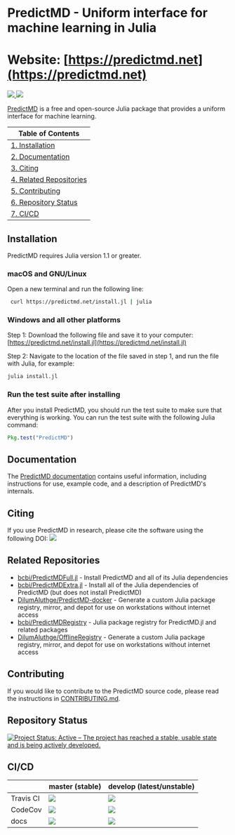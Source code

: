 <!-- Beginning of file -->

# PredictMD - Uniform interface for machine learning in Julia

# Website: [https://predictmd.net](https://predictmd.net)

<a href="https://github.com/bcbi/PredictMD.jl/releases/latest"><img src="https://img.shields.io/github/release/bcbi/PredictMD.svg" /> </a> <a href="https://zenodo.org/badge/latestdoi/109460252"> <img src="https://zenodo.org/badge/109460252.svg"/></a>

[PredictMD](https://predictmd.net) is a free and open-source Julia package that provides a uniform interface for machine learning.

| Table of Contents |
| ----------------- |
| [1. Installation](#installation) |
| [2. Documentation](#documentation) |
| [3. Citing](#citing) |
| [4. Related Repositories](#related-repositories) |
| [5. Contributing](#contributing) |
| [6. Repository Status](#repository-status) |
| [7. CI/CD](#cicd) |

## Installation

PredictMD requires Julia version 1.1 or greater.

### macOS and GNU/Linux

Open a new terminal and run the following line:
```bash
 curl https://predictmd.net/install.jl | julia 
```

### Windows and all other platforms

Step 1: Download the following file and save it to your computer: [https://predictmd.net/install.jl](https://predictmd.net/install.jl)

Step 2: Navigate to the location of the file saved in step 1, and run the file with Julia, for example:
```bash
julia install.jl
```

### Run the test suite after installing

After you install PredictMD, you should run the test suite to make sure that
everything is working. You can run the test suite with the following
Julia command:
```julia
Pkg.test("PredictMD")
```

## Documentation

The [PredictMD documentation](https://predictmd.net/stable) contains
useful information, including instructions for use, example code, and a
description of
PredictMD's internals.

## Citing

If you use PredictMD in research, please cite the software using the following DOI: <a href="https://zenodo.org/badge/latestdoi/109460252"> <img src="https://zenodo.org/badge/109460252.svg"/></a>

## Related Repositories

- [bcbi/PredictMDFull.jl](https://github.com/bcbi/PredictMDFull.jl) - Install PredictMD and all of its Julia dependencies
- [bcbi/PredictMDExtra.jl](https://github.com/bcbi/PredictMDExtra.jl) - Install all of the Julia dependencies of PredictMD (but does not install PredictMD)
- [DilumAluthge/PredictMD-docker](https://github.com/DilumAluthge/PredictMD-docker) - Generate a custom Julia package registry, mirror, and depot for use on workstations without internet access
- [bcbi/PredictMDRegistry](https://github.com/bcbi/PredictMDRegistry) - Julia package registry for PredictMD.jl and related packages
- [DilumAluthge/OfflineRegistry](https://github.com/DilumAluthge/OfflineRegistry) - Generate a custom Julia package registry, mirror, and depot for use on workstations without internet access

## Contributing

If you would like to contribute to the PredictMD source code, please read the instructions in [CONTRIBUTING.md](CONTRIBUTING.md).

## Repository Status

<a href="https://www.repostatus.org/#active"><img src="https://www.repostatus.org/badges/latest/active.svg" alt="Project Status: Active – The project has reached a stable, usable state and is being actively developed." /></a>

## CI/CD

<table>
    <thead>
        <tr>
            <th></th>
            <th>master (stable)</th>
            <th>develop (latest/unstable)</th>
        </tr>
    </thead>
    <tbody>
        <tr>
            <td>Travis CI</td>
            <td><a href="https://travis-ci.org/bcbi/PredictMD.jl/branches">
            <img
            src="https://travis-ci.org/bcbi/PredictMD.jl.svg?branch=master"
            /></a></td>
            <td><a href="https://travis-ci.org/bcbi/PredictMD.jl/branches">
            <img
            src="https://travis-ci.org/bcbi/PredictMD.jl.svg?branch=develop"
            /></a></td>
        </tr>
        <tr>
            <td>CodeCov</td>
            <td>
            <a
            href="https://codecov.io/gh/bcbi/PredictMD.jl/branch/master">
            <img
            src="https://codecov.io/gh/bcbi/PredictMD.jl/branch/master/graph/badge.svg"
            /></a></td>
            <td>
            <a
            href="https://codecov.io/gh/bcbi/PredictMD.jl/branch/develop">
            <img src="https://codecov.io/gh/bcbi/PredictMD.jl/branch/develop/graph/badge.svg"
            /></a></td>
        </tr>
        <tr>
            <td>docs</td>
            <td><a href="https://predictmd.net/stable">
            <img
            src="https://img.shields.io/badge/docs-stable-blue.svg" />
            </a>
            </td>
            <td>
            <a
            href="https://predictmd.net/latest">
            <img
            src="https://img.shields.io/badge/docs-latest-blue.svg" />
            </a>
            </td>
        </tr>
    </tbody>
</table>

<!-- End of file -->
